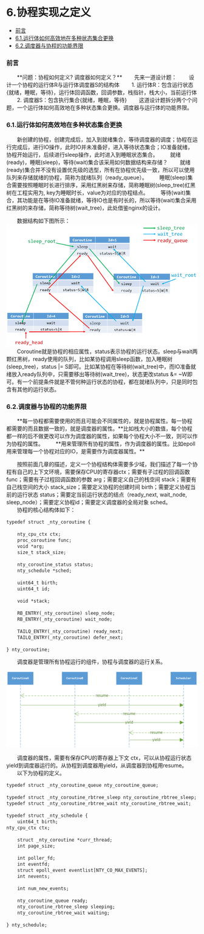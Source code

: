 # 6.协程实现之定义

* [前言](#1)
* [6.1.运行体如何高效地在多种状态集合更换](#2)
* [6.2.调度器与协程的功能界限](#3)

<h3 id="1">前言</h3>
&emsp;&emsp;**问题：协程如何定义? 调度器如何定义？**  
&emsp;&emsp;先来一道设计题：  
&emsp;&emsp;设计一个协程的运行体R与运行体调度器S的结构体  
&emsp;&emsp;1. 运行体R：包含运行状态{就绪，睡眠，等待}，运行体回调函数，回调参数，栈指针，栈大小，当前运行体  
&emsp;&emsp;2. 调度器S：包含执行集合{就绪，睡眠，等待}  
&emsp;&emsp;这道设计题拆分两个个问题，一个运行体如何高效地在多种状态集合更换。调度器与运行体的功能界限。

<h3 id="2">6.1.运行体如何高效地在多种状态集合更换</h3>  
&emsp;&emsp;新创建的协程，创建完成后，加入到就绪集合，等待调度器的调度；协程在运行完成后，进行IO操作，此时IO并未准备好，进入等待状态集合；IO准备就绪，协程开始运行，后续进行sleep操作，此时进入到睡眠状态集合。  
&emsp;&emsp;就绪(ready)，睡眠(sleep)，等待(wait)集合该采用如何数据结构来存储？  
&emsp;&emsp;就绪(ready)集合并不没有设置优先级的选型，所有在协程优先级一致，所以可以使用队列来存储就绪的协程，简称为就绪队列（ready_queue）。  
&emsp;&emsp;睡眠(sleep)集合需要按照睡眠时长进行排序，采用红黑树来存储，简称睡眠树(sleep_tree)红黑树在工程实用为<key, value>, key为睡眠时长，value为对应的协程结点。  
&emsp;&emsp;等待(wait)集合，其功能是在等待IO准备就绪，等待IO也是有时长的，所以等待(wait)集合采用红黑树的来存储，简称等待树(wait_tree)，此处借鉴nginx的设计。

&emsp;&emsp;数据结构如下图所示：  
![运行体数据结构](../image/7_1.png)  
&emsp;&emsp;Coroutine就是协程的相应属性，status表示协程的运行状态。sleep与wait两颗红黑树，ready使用的队列，比如某协程调用sleep函数，加入睡眠树(sleep_tree)，status |= S即可。比如某协程在等待树(wait_tree)中，而IO准备就绪放入ready队列中，只需要移出等待树(wait_tree)，状态更改status &= ~W即可。有一个前提条件就是不管何种运行状态的协程，都在就绪队列中，只是同时包含有其他的运行状态。

<h3 id="3">6.2.调度器与协程的功能界限</h3>
&emsp;&emsp;**每一协程都需要使用的而且可能会不同属性的，就是协程属性。每一协程都需要的而且数据一致的，就是调度器的属性。**比如栈大小的数值，每个协程都一样的后不做更改可以作为调度器的属性，如果每个协程大小不一致，则可以作为协程的属性。  
&emsp;&emsp;**用来管理所有协程的属性，作为调度器的属性。比如epoll用来管理每一个协程对应的IO，是需要作为调度器属性。**  

&emsp;&emsp;按照前面几章的描述，定义一个协程结构体需要多少域，我们描述了每一个协程有自己的上下文环境，需要保存CPU的寄存器ctx；需要有子过程的回调函数func；需要有子过程回调函数的参数 arg；需要定义自己的栈空间 stack；需要有自己栈空间的大小 stack_size；需要定义协程的创建时间 birth；需要定义协程当前的运行状态 status；需要定当前运行状态的结点（ready_next, wait_node, sleep_node）；需要定义协程id；需要定义调度器的全局对象 sched。  
&emsp;&emsp;协程的核心结构体如下：
```
typedef struct _nty_coroutine {

    nty_cpu_ctx ctx;
    proc_coroutine func;
    void *arg;
    size_t stack_size;

    nty_coroutine_status status;
    nty_schedule *sched;

    uint64_t birth;
    uint64_t id;

    void *stack;

    RB_ENTRY(_nty_coroutine) sleep_node;
    RB_ENTRY(_nty_coroutine) wait_node;

    TAILQ_ENTRY(_nty_coroutine) ready_next;
    TAILQ_ENTRY(_nty_coroutine) defer_next;

} nty_coroutine;

```  

&emsp;&emsp;调度器是管理所有协程运行的组件，协程与调度器的运行关系。

![协程的调度](../image/7_2.png)

&emsp;&emsp;调度器的属性，需要有保存CPU的寄存器上下文 ctx，可以从协程运行状态yield到调度器运行的。从协程到调度器用yield，从调度器到协程用resume。  
&emsp;&emsp;以下为协程的定义。
```
typedef struct _nty_coroutine_queue nty_coroutine_queue;

typedef struct _nty_coroutine_rbtree_sleep nty_coroutine_rbtree_sleep;
typedef struct _nty_coroutine_rbtree_wait nty_coroutine_rbtree_wait;

typedef struct _nty_schedule {
    uint64_t birth;
nty_cpu_ctx ctx;

    struct _nty_coroutine *curr_thread;
    int page_size;

    int poller_fd;
    int eventfd;
    struct epoll_event eventlist[NTY_CO_MAX_EVENTS];
    int nevents;

    int num_new_events;

    nty_coroutine_queue ready;
    nty_coroutine_rbtree_sleep sleeping;
    nty_coroutine_rbtree_wait waiting;

} nty_schedule;

```



